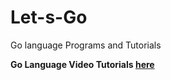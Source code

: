 # Let-s-Go
Go language Programs and Tutorials


**Go Language Video Tutorials [here](https://www.youtube.com/channel/UCUdNjG2Bu72WriXzWObRiqA?view_as=subscriber)**
